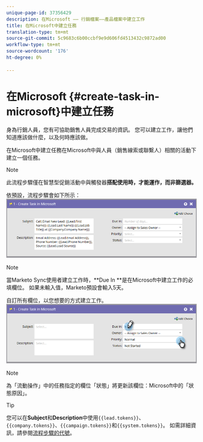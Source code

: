 ```yaml
---
unique-page-id: 37356429
description: 在Microsoft —— 行銷檔案——產品檔案中建立工作
title: 在Microsoft中建立任務
translation-type: tm+mt
source-git-commit: 5c9683c6b00ccbf9e9d606fd4513432c9872ad00
workflow-type: tm+mt
source-wordcount: '176'
ht-degree: 0%

---
```



# 在Microsoft {#create-task-in-microsoft}中建立任務

身為行銷人員，您有可協助銷售人員完成交易的資訊。 您可以建立工作，讓他們知道應該做什麼，以及何時應該做。

在Microsoft中建立任務在Microsoft中與人員（銷售線索或聯繫人）相關的活動下建立一個任務。

>[!NOTE]
>
>此流程步驟僅在智慧型促銷活動中與觸發器&#x200B;**搭配使用時，才能運作，而非篩選器。**

依預設，流程步驟會如下所示：   ![](assets/msd1.png)

>[!NOTE]
>
>當Marketo Sync使用者建立工作時，**Due In **是在Microsoft中建立工作的必填欄位。 如果未輸入值，Marketo預設會輸入5天。

自訂所有欄位，以您想要的方式建立工作。   ![](assets/msd2.png)

>[!NOTE]
>
>為「流動操作」中的任務指定的欄位「狀態」將更新該欄位：Microsoft中的「狀態原因」。

>[!TIP]
>
>您可以在&#x200B;**Subject**&#x200B;和&#x200B;**Description**&#x200B;中使用`{{lead.tokens}}`、`{{company.tokens}}`、`{{campaign.tokens}}`和`{{system.tokens}}`。 如需詳細資訊，請參閱[流程步驟的代號](http://docs.marketo.com/x/c4AR)。

